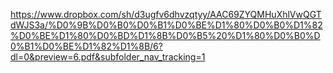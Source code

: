 https://www.dropbox.com/sh/d3ugfv6dhvzqtyy/AAC69ZYQMHuXhlVwQGTdWJS3a/%D0%9B%D0%B0%D0%B1%D0%BE%D1%80%D0%B0%D1%82%D0%BE%D1%80%D0%BD%D1%8B%D0%B5%20%D1%80%D0%B0%D0%B1%D0%BE%D1%82%D1%8B/6?dl=0&preview=6.pdf&subfolder_nav_tracking=1